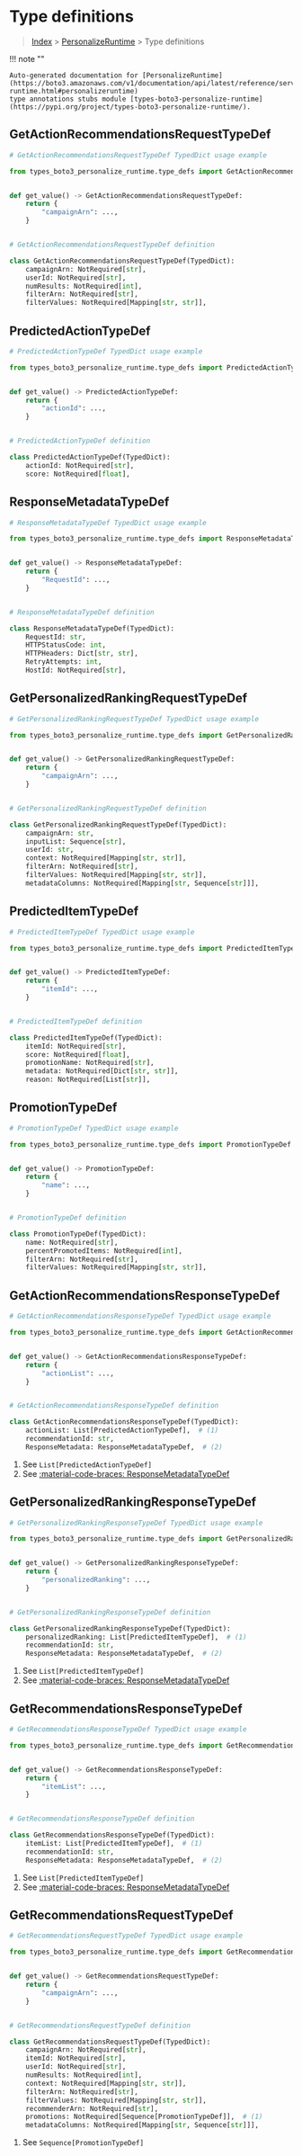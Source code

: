 # Type definitions

> [Index](../README.md) > [PersonalizeRuntime](./README.md) > Type definitions

!!! note ""

    Auto-generated documentation for [PersonalizeRuntime](https://boto3.amazonaws.com/v1/documentation/api/latest/reference/services/personalize-runtime.html#personalizeruntime)
    type annotations stubs module [types-boto3-personalize-runtime](https://pypi.org/project/types-boto3-personalize-runtime/).



## GetActionRecommendationsRequestTypeDef

```python
# GetActionRecommendationsRequestTypeDef TypedDict usage example

from types_boto3_personalize_runtime.type_defs import GetActionRecommendationsRequestTypeDef


def get_value() -> GetActionRecommendationsRequestTypeDef:
    return {
        "campaignArn": ...,
    }


# GetActionRecommendationsRequestTypeDef definition

class GetActionRecommendationsRequestTypeDef(TypedDict):
    campaignArn: NotRequired[str],
    userId: NotRequired[str],
    numResults: NotRequired[int],
    filterArn: NotRequired[str],
    filterValues: NotRequired[Mapping[str, str]],
```


## PredictedActionTypeDef

```python
# PredictedActionTypeDef TypedDict usage example

from types_boto3_personalize_runtime.type_defs import PredictedActionTypeDef


def get_value() -> PredictedActionTypeDef:
    return {
        "actionId": ...,
    }


# PredictedActionTypeDef definition

class PredictedActionTypeDef(TypedDict):
    actionId: NotRequired[str],
    score: NotRequired[float],
```


## ResponseMetadataTypeDef

```python
# ResponseMetadataTypeDef TypedDict usage example

from types_boto3_personalize_runtime.type_defs import ResponseMetadataTypeDef


def get_value() -> ResponseMetadataTypeDef:
    return {
        "RequestId": ...,
    }


# ResponseMetadataTypeDef definition

class ResponseMetadataTypeDef(TypedDict):
    RequestId: str,
    HTTPStatusCode: int,
    HTTPHeaders: Dict[str, str],
    RetryAttempts: int,
    HostId: NotRequired[str],
```


## GetPersonalizedRankingRequestTypeDef

```python
# GetPersonalizedRankingRequestTypeDef TypedDict usage example

from types_boto3_personalize_runtime.type_defs import GetPersonalizedRankingRequestTypeDef


def get_value() -> GetPersonalizedRankingRequestTypeDef:
    return {
        "campaignArn": ...,
    }


# GetPersonalizedRankingRequestTypeDef definition

class GetPersonalizedRankingRequestTypeDef(TypedDict):
    campaignArn: str,
    inputList: Sequence[str],
    userId: str,
    context: NotRequired[Mapping[str, str]],
    filterArn: NotRequired[str],
    filterValues: NotRequired[Mapping[str, str]],
    metadataColumns: NotRequired[Mapping[str, Sequence[str]]],
```


## PredictedItemTypeDef

```python
# PredictedItemTypeDef TypedDict usage example

from types_boto3_personalize_runtime.type_defs import PredictedItemTypeDef


def get_value() -> PredictedItemTypeDef:
    return {
        "itemId": ...,
    }


# PredictedItemTypeDef definition

class PredictedItemTypeDef(TypedDict):
    itemId: NotRequired[str],
    score: NotRequired[float],
    promotionName: NotRequired[str],
    metadata: NotRequired[Dict[str, str]],
    reason: NotRequired[List[str]],
```


## PromotionTypeDef

```python
# PromotionTypeDef TypedDict usage example

from types_boto3_personalize_runtime.type_defs import PromotionTypeDef


def get_value() -> PromotionTypeDef:
    return {
        "name": ...,
    }


# PromotionTypeDef definition

class PromotionTypeDef(TypedDict):
    name: NotRequired[str],
    percentPromotedItems: NotRequired[int],
    filterArn: NotRequired[str],
    filterValues: NotRequired[Mapping[str, str]],
```


## GetActionRecommendationsResponseTypeDef

```python
# GetActionRecommendationsResponseTypeDef TypedDict usage example

from types_boto3_personalize_runtime.type_defs import GetActionRecommendationsResponseTypeDef


def get_value() -> GetActionRecommendationsResponseTypeDef:
    return {
        "actionList": ...,
    }


# GetActionRecommendationsResponseTypeDef definition

class GetActionRecommendationsResponseTypeDef(TypedDict):
    actionList: List[PredictedActionTypeDef],  # (1)
    recommendationId: str,
    ResponseMetadata: ResponseMetadataTypeDef,  # (2)
```

1. See `List[PredictedActionTypeDef]`
2. See [:material-code-braces: ResponseMetadataTypeDef](./type_defs.md#responsemetadatatypedef)

## GetPersonalizedRankingResponseTypeDef

```python
# GetPersonalizedRankingResponseTypeDef TypedDict usage example

from types_boto3_personalize_runtime.type_defs import GetPersonalizedRankingResponseTypeDef


def get_value() -> GetPersonalizedRankingResponseTypeDef:
    return {
        "personalizedRanking": ...,
    }


# GetPersonalizedRankingResponseTypeDef definition

class GetPersonalizedRankingResponseTypeDef(TypedDict):
    personalizedRanking: List[PredictedItemTypeDef],  # (1)
    recommendationId: str,
    ResponseMetadata: ResponseMetadataTypeDef,  # (2)
```

1. See `List[PredictedItemTypeDef]`
2. See [:material-code-braces: ResponseMetadataTypeDef](./type_defs.md#responsemetadatatypedef)

## GetRecommendationsResponseTypeDef

```python
# GetRecommendationsResponseTypeDef TypedDict usage example

from types_boto3_personalize_runtime.type_defs import GetRecommendationsResponseTypeDef


def get_value() -> GetRecommendationsResponseTypeDef:
    return {
        "itemList": ...,
    }


# GetRecommendationsResponseTypeDef definition

class GetRecommendationsResponseTypeDef(TypedDict):
    itemList: List[PredictedItemTypeDef],  # (1)
    recommendationId: str,
    ResponseMetadata: ResponseMetadataTypeDef,  # (2)
```

1. See `List[PredictedItemTypeDef]`
2. See [:material-code-braces: ResponseMetadataTypeDef](./type_defs.md#responsemetadatatypedef)

## GetRecommendationsRequestTypeDef

```python
# GetRecommendationsRequestTypeDef TypedDict usage example

from types_boto3_personalize_runtime.type_defs import GetRecommendationsRequestTypeDef


def get_value() -> GetRecommendationsRequestTypeDef:
    return {
        "campaignArn": ...,
    }


# GetRecommendationsRequestTypeDef definition

class GetRecommendationsRequestTypeDef(TypedDict):
    campaignArn: NotRequired[str],
    itemId: NotRequired[str],
    userId: NotRequired[str],
    numResults: NotRequired[int],
    context: NotRequired[Mapping[str, str]],
    filterArn: NotRequired[str],
    filterValues: NotRequired[Mapping[str, str]],
    recommenderArn: NotRequired[str],
    promotions: NotRequired[Sequence[PromotionTypeDef]],  # (1)
    metadataColumns: NotRequired[Mapping[str, Sequence[str]]],
```

1. See `Sequence[PromotionTypeDef]`

